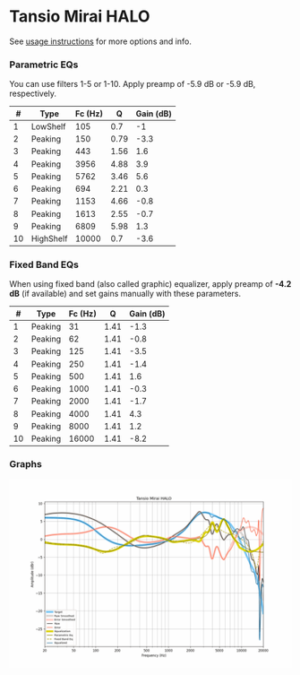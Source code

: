 # Tansio Mirai HALO
See [usage instructions](https://github.com/jaakkopasanen/AutoEq#usage) for more options and info.

### Parametric EQs
You can use filters 1-5 or 1-10. Apply preamp of -5.9 dB or -5.9 dB, respectively.

|   # | Type      |   Fc (Hz) |    Q |   Gain (dB) |
|-----|-----------|-----------|------|-------------|
|   1 | LowShelf  |       105 | 0.7  |        -1   |
|   2 | Peaking   |       150 | 0.79 |        -3.3 |
|   3 | Peaking   |       443 | 1.56 |         1.6 |
|   4 | Peaking   |      3956 | 4.88 |         3.9 |
|   5 | Peaking   |      5762 | 3.46 |         5.6 |
|   6 | Peaking   |       694 | 2.21 |         0.3 |
|   7 | Peaking   |      1153 | 4.66 |        -0.8 |
|   8 | Peaking   |      1613 | 2.55 |        -0.7 |
|   9 | Peaking   |      6809 | 5.98 |         1.3 |
|  10 | HighShelf |     10000 | 0.7  |        -3.6 |

### Fixed Band EQs
When using fixed band (also called graphic) equalizer, apply preamp of **-4.2 dB** (if available) and set gains manually with these parameters.

|   # | Type    |   Fc (Hz) |    Q |   Gain (dB) |
|-----|---------|-----------|------|-------------|
|   1 | Peaking |        31 | 1.41 |        -1.3 |
|   2 | Peaking |        62 | 1.41 |        -0.8 |
|   3 | Peaking |       125 | 1.41 |        -3.5 |
|   4 | Peaking |       250 | 1.41 |        -1.4 |
|   5 | Peaking |       500 | 1.41 |         1.6 |
|   6 | Peaking |      1000 | 1.41 |        -0.3 |
|   7 | Peaking |      2000 | 1.41 |        -1.7 |
|   8 | Peaking |      4000 | 1.41 |         4.3 |
|   9 | Peaking |      8000 | 1.41 |         1.2 |
|  10 | Peaking |     16000 | 1.41 |        -8.2 |

### Graphs
![](./Tansio%20Mirai%20HALO.png)

